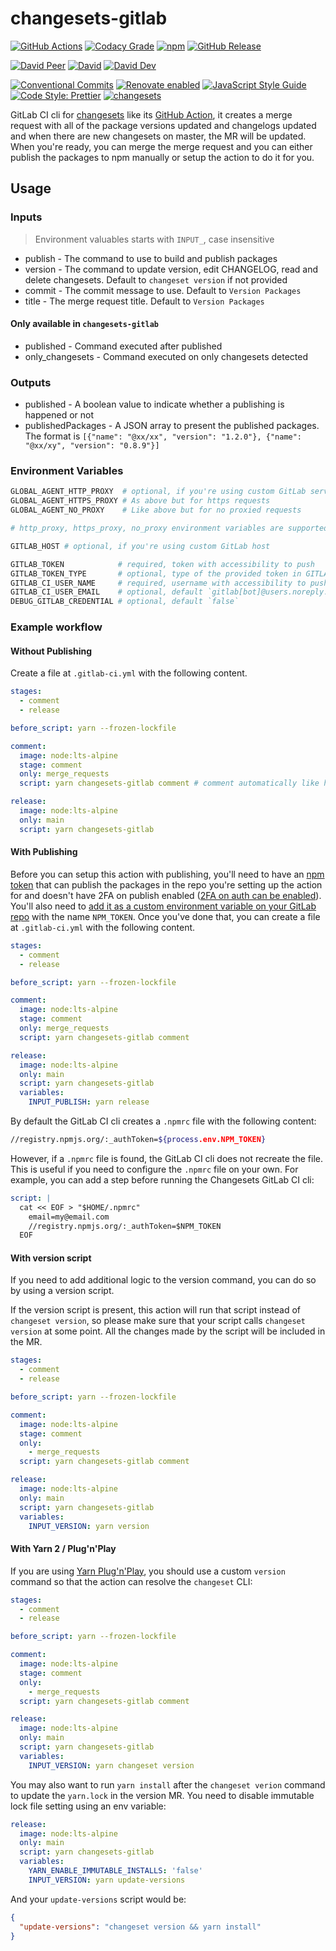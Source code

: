 # changesets-gitlab

[![GitHub Actions](https://github.com/rx-ts/changesets-gitlab/workflows/CI/badge.svg)](https://github.com/rx-ts/changesets-gitlab/actions/workflows/ci.yml)
[![Codacy Grade](https://img.shields.io/codacy/grade/b8b2b61c3da34601865a86d22d48d9e5)](https://app.codacy.com/gh/rx-ts/changesets-gitlab)
[![npm](https://img.shields.io/npm/v/changesets-gitlab.svg)](https://www.npmjs.com/package/changesets-gitlab)
[![GitHub Release](https://img.shields.io/github/release/rx-ts/changesets-gitlab)](https://github.com/rx-ts/changesets-gitlab/releases)

[![David Peer](https://img.shields.io/david/peer/rx-ts/changesets-gitlab.svg)](https://david-dm.org/rx-ts/changesets-gitlab?type=peer)
[![David](https://img.shields.io/david/rx-ts/changesets-gitlab.svg)](https://david-dm.org/rx-ts/changesets-gitlab)
[![David Dev](https://img.shields.io/david/dev/rx-ts/changesets-gitlab.svg)](https://david-dm.org/rx-ts/changesets-gitlab?type=dev)

[![Conventional Commits](https://img.shields.io/badge/conventional%20commits-1.0.0-yellow.svg)](https://conventionalcommits.org)
[![Renovate enabled](https://img.shields.io/badge/renovate-enabled-brightgreen.svg)](https://renovatebot.com)
[![JavaScript Style Guide](https://img.shields.io/badge/code_style-standard-brightgreen.svg)](https://standardjs.com)
[![Code Style: Prettier](https://img.shields.io/badge/code_style-prettier-ff69b4.svg)](https://github.com/prettier/prettier)
[![changesets](https://img.shields.io/badge/maintained%20with-changesets-176de3.svg)](https://github.com/atlassian/changesets)

GitLab CI cli for [changesets](https://github.com/atlassian/changesets) like its [GitHub Action](https://github.com/changesets/action), it creates a merge request with all of the package versions updated and changelogs updated and when there are new changesets on master, the MR will be updated. When you're ready, you can merge the merge request and you can either publish the packages to npm manually or setup the action to do it for you.

## Usage

### Inputs

> Environment valuables starts with `INPUT_`, case insensitive

- publish - The command to use to build and publish packages
- version - The command to update version, edit CHANGELOG, read and delete changesets. Default to `changeset version` if not provided
- commit - The commit message to use. Default to `Version Packages`
- title - The merge request title. Default to `Version Packages`

#### Only available in `changesets-gitlab`

- published - Command executed after published
- only_changesets - Command executed on only changesets detected

### Outputs

- published - A boolean value to indicate whether a publishing is happened or not
- publishedPackages - A JSON array to present the published packages. The format is `[{"name": "@xx/xx", "version": "1.2.0"}, {"name": "@xx/xy", "version": "0.8.9"}]`

### Environment Variables

```sh
GLOBAL_AGENT_HTTP_PROXY  # optional, if you're using custom GitLab service under proxy
GLOBAL_AGENT_HTTPS_PROXY # As above but for https requests
GLOBAL_AGENT_NO_PROXY    # Like above but for no proxied requests

# http_proxy, https_proxy, no_proxy environment variables are supported at the same time

GITLAB_HOST # optional, if you're using custom GitLab host

GITLAB_TOKEN            # required, token with accessibility to push
GITLAB_TOKEN_TYPE       # optional, type of the provided token in GITLAB_TOKEN. defaults to personal access token. can be `job` if you provide the Gitlab CI_JOB_TOKEN or `oauth` if you use Gitlab Oauth token
GITLAB_CI_USER_NAME     # required, username with accessibility to push, used in pairs of the above token (if it was personal access token)
GITLAB_CI_USER_EMAIL    # optional, default `gitlab[bot]@users.noreply.gitlab.com`
DEBUG_GITLAB_CREDENTIAL # optional, default `false`
```

### Example workflow

#### Without Publishing

Create a file at `.gitlab-ci.yml` with the following content.

```yml
stages:
  - comment
  - release

before_script: yarn --frozen-lockfile

comment:
  image: node:lts-alpine
  stage: comment
  only: merge_requests
  script: yarn changesets-gitlab comment # comment automatically like https://github.com/changesets/bot

release:
  image: node:lts-alpine
  only: main
  script: yarn changesets-gitlab
```

#### With Publishing

Before you can setup this action with publishing, you'll need to have an [npm token](https://docs.npmjs.com/creating-and-viewing-authentication-tokens) that can publish the packages in the repo you're setting up the action for and doesn't have 2FA on publish enabled ([2FA on auth can be enabled](https://docs.npmjs.com/about-two-factor-authentication)). You'll also need to [add it as a custom environment variable on your GitLab repo](https://docs.gitlab.com/ee/ci/variables/#custom-cicd-variables) with the name `NPM_TOKEN`. Once you've done that, you can create a file at `.gitlab-ci.yml` with the following content.

```yml
stages:
  - comment
  - release

before_script: yarn --frozen-lockfile

comment:
  image: node:lts-alpine
  stage: comment
  only: merge_requests
  script: yarn changesets-gitlab comment

release:
  image: node:lts-alpine
  only: main
  script: yarn changesets-gitlab
  variables:
    INPUT_PUBLISH: yarn release
```

By default the GitLab CI cli creates a `.npmrc` file with the following content:

```sh
//registry.npmjs.org/:_authToken=${process.env.NPM_TOKEN}
```

However, if a `.npmrc` file is found, the GitLab CI cli does not recreate the file. This is useful if you need to configure the `.npmrc` file on your own.
For example, you can add a step before running the Changesets GitLab CI cli:

```yml
script: |
  cat << EOF > "$HOME/.npmrc"
    email=my@email.com
    //registry.npmjs.org/:_authToken=$NPM_TOKEN
  EOF
```

#### With version script

If you need to add additional logic to the version command, you can do so by using a version script.

If the version script is present, this action will run that script instead of `changeset version`, so please make sure that your script calls `changeset version` at some point. All the changes made by the script will be included in the MR.

```yml
stages:
  - comment
  - release

before_script: yarn --frozen-lockfile

comment:
  image: node:lts-alpine
  stage: comment
  only:
    - merge_requests
  script: yarn changesets-gitlab comment

release:
  image: node:lts-alpine
  only: main
  script: yarn changesets-gitlab
  variables:
    INPUT_VERSION: yarn version
```

#### With Yarn 2 / Plug'n'Play

If you are using [Yarn Plug'n'Play](https://yarnpkg.com/features/pnp), you should use a custom `version` command so that the action can resolve the `changeset` CLI:

```yml
stages:
  - comment
  - release

before_script: yarn --frozen-lockfile

comment:
  image: node:lts-alpine
  stage: comment
  only:
    - merge_requests
  script: yarn changesets-gitlab comment

release:
  image: node:lts-alpine
  only: main
  script: yarn changesets-gitlab
  variables:
    INPUT_VERSION: yarn changeset version
```

You may also want to run `yarn install` after the `changeset verion` command to update the `yarn.lock` in the version MR. You need to disable immutable lock file setting using an env variable:

```yml
release:
  image: node:lts-alpine
  only: main
  script: yarn changesets-gitlab
  variables:
    YARN_ENABLE_IMMUTABLE_INSTALLS: 'false'
    INPUT_VERSION: yarn update-versions
```

And your `update-versions` script would be:

```json
{
  "update-versions": "changeset version && yarn install"
}
```
